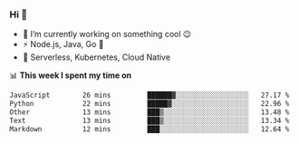 ### Hi 👋

<!--
**nodejh/nodejh** is a ✨ _special_ ✨ repository because its `README.md` (this file) appears on your GitHub profile.

Here are some ideas to get you started:

- 🔭 I’m currently working on ...
- 🌱 I’m currently learning ...
- 👯 I’m looking to collaborate on ...
- 🤔 I’m looking for help with ...
- 💬 Ask me about ...
- 📫 How to reach me: ...
- 😄 Pronouns: ...
- ⚡ Fun fact: ...
-->

- 🔭 I’m currently working on something cool :wink:
- ⚡ Node.js, Java, Go :thought_balloon:
- 🤖 Serverless, Kubernetes, Cloud Native

📊 **This week I spent my time on**

<!--START_SECTION:waka-->

```txt
JavaScript        26 mins         ██████▓░░░░░░░░░░░░░░░░░░   27.17 %
Python            22 mins         █████▓░░░░░░░░░░░░░░░░░░░   22.96 %
Other             13 mins         ███▒░░░░░░░░░░░░░░░░░░░░░   13.48 %
Text              13 mins         ███▒░░░░░░░░░░░░░░░░░░░░░   13.34 %
Markdown          12 mins         ███░░░░░░░░░░░░░░░░░░░░░░   12.64 %
```

<!--END_SECTION:waka-->


<!--
:traffic_light: **Visitors**

![visitors](https://visitor-badge.glitch.me/badge?page_id=nodejh.nodejh)
-->
